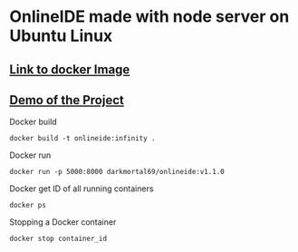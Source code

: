 # OnlineIDE made with node server on Ubuntu Linux

## [Link to docker Image](https://hub.docker.com/r/darkmortal69/onlineide)
## [Demo of the Project](https://youtu.be/hKp11myylyk)

Docker build

    docker build -t onlineide:infinity .
Docker run

    docker run -p 5000:8000 darkmortal69/onlineide:v1.1.0
Docker get ID of all running containers

    docker ps
Stopping a Docker container

    docker stop container_id